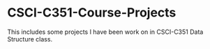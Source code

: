 # CSCI-C351-Course-Projects

This includes some projects I have been work on in CSCI-C351 Data Structure class.